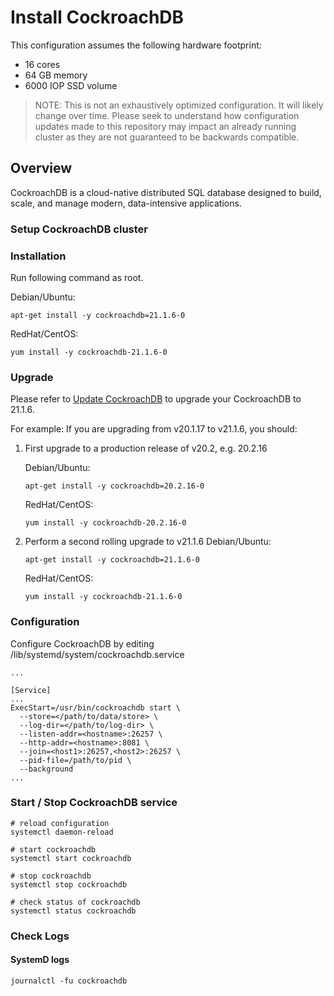 # Install CockroachDB

This configuration assumes the following hardware footprint:

- 16 cores
- 64 GB memory
- 6000 IOP SSD volume

> NOTE:
> This is not an exhaustively optimized configuration. It will likely change over time. Please seek to understand how
> configuration updates made to this repository may impact an already running cluster as they are not guaranteed to be
> backwards compatible.

## Overview

CockroachDB is a cloud-native distributed SQL database designed to build, scale, and manage modern, data-intensive applications.

### Setup CockroachDB cluster

### Installation

Run following command as root.

Debian/Ubuntu:
```
apt-get install -y cockroachdb=21.1.6-0
```

RedHat/CentOS:
```
yum install -y cockroachdb-21.1.6-0
```

### Upgrade
Please refer to [Update CockroachDB](https://www.cockroachlabs.com/docs/stable/upgrade-cockroach-version.html) to upgrade your CockroachDB to 21.1.6.

For example: 
If you are upgrading from v20.1.17 to v21.1.6, you should:
1. First upgrade to a production release of v20.2, e.g. 20.2.16

   Debian/Ubuntu:
   ```
   apt-get install -y cockroachdb=20.2.16-0
   ```

   RedHat/CentOS:
   ```
   yum install -y cockroachdb-20.2.16-0
   ```

2. Perform a second rolling upgrade to v21.1.6
   Debian/Ubuntu:
   ```
   apt-get install -y cockroachdb=21.1.6-0
   ```

   RedHat/CentOS:
   ```
   yum install -y cockroachdb-21.1.6-0
   ```

### Configuration

Configure CockroachDB by editing /lib/systemd/system/cockroachdb.service

```
...

[Service]
...
ExecStart=/usr/bin/cockroachdb start \
  --store=</path/to/data/store> \
  --log-dir=</path/to/log-dir> \
  --listen-addr=<hostname>:26257 \
  --http-addr=<hostname>:8081 \
  --join=<host1>:26257,<host2>:26257 \
  --pid-file=/path/to/pid \
  --background
...

```

### Start / Stop CockroachDB service

```
# reload configuration
systemctl daemon-reload

# start cockroachdb
systemctl start cockroachdb

# stop cockroachdb
systemctl stop cockroachdb

# check status of cockroachdb
systemctl status cockroachdb

```

### Check Logs

#### SystemD logs

```
journalctl -fu cockroachdb
```
